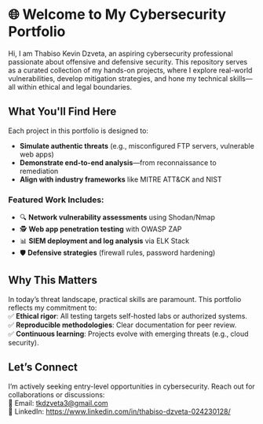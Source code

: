 # 🌐 Welcome to My Cybersecurity Portfolio  

Hi, I am Thabiso Kevin Dzveta, an aspiring cybersecurity professional passionate about offensive and defensive security. This repository serves as a curated collection of my hands-on projects, where I explore real-world vulnerabilities, develop mitigation strategies, and hone my technical skills—all within ethical and legal boundaries.  

## What You'll Find Here  

Each project in this portfolio is designed to:  
- **Simulate authentic threats** (e.g., misconfigured FTP servers, vulnerable web apps)  
- **Demonstrate end-to-end analysis**—from reconnaissance to remediation  
- **Align with industry frameworks** like MITRE ATT&CK and NIST  

### Featured Work Includes:  
- 🔍 **Network vulnerability assessments** using Shodan/Nmap  
- 🕵️ **Web app penetration testing** with OWASP ZAP  
- 📊 **SIEM deployment and log analysis** via ELK Stack  
- 🛡️ **Defensive strategies** (firewall rules, password hardening)  

## Why This Matters  
In today’s threat landscape, practical skills are paramount. This portfolio reflects my commitment to:  
✅ **Ethical rigor**: All testing targets self-hosted labs or authorized systems.  
✅ **Reproducible methodologies**: Clear documentation for peer review.  
✅ **Continuous learning**: Projects evolve with emerging threats (e.g., cloud security).  

## Let’s Connect  
I’m actively seeking entry-level opportunities in cybersecurity. Reach out for collaborations or discussions:  
📧 Email: tkdzveta3@gmail.com  
🔗 LinkedIn: https://www.linkedin.com/in/thabiso-dzveta-024230128/  

  

